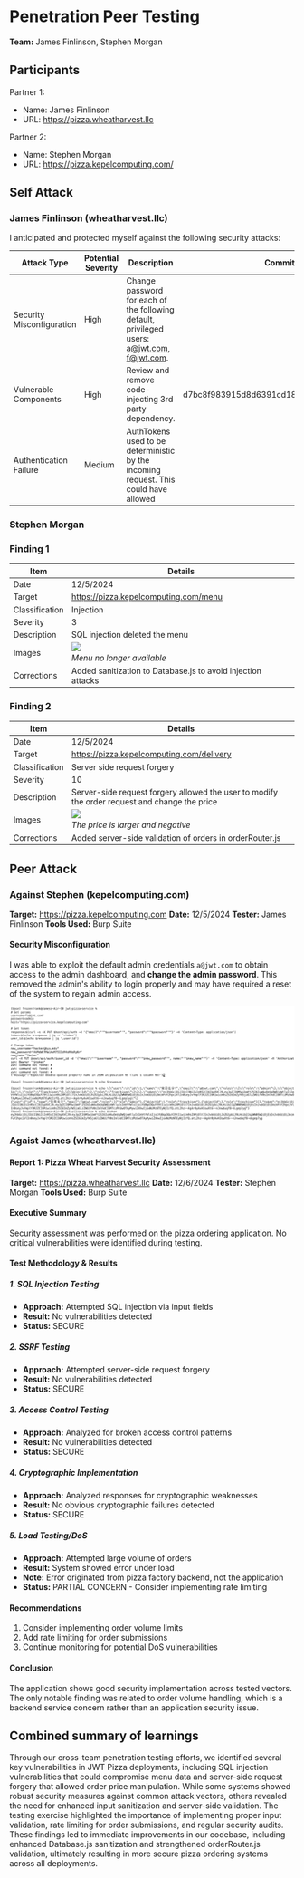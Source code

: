# Penetration Peer Testing

**Team:** James Finlinson, Stephen Morgan

## Participants

Partner 1:
- Name: James Finlinson
- URL: https://pizza.wheatharvest.llc

Partner 2:
- Name: Stephen Morgan
- URL: https://pizza.kepelcomputing.com/

## Self Attack

### James Finlinson (wheatharvest.llc)

I anticipated and protected myself against the following security attacks:

| Attack Type | Potential<br>Severity | Description | Commits |
| ----------- | ------------------ | ------ | ---- |
| Security Misconfiguration | High | Change password for each of the following default, privileged users: a@jwt.com, f@jwt.com. |
| Vulnerable Components | High | Review and remove code-injecting 3rd party dependency. | d7bc8f983915d8d6391cd189ba7231ab923867ad |
| Authentication Failure | Medium | AuthTokens used to be deterministic by the incoming request. This could have allowed

### Stephen Morgan

### Finding 1


| Item | Details |
|------|---------|
| Date | 12/5/2024 |
| Target | https://pizza.kepelcomputing.com/menu |
| Classification | Injection |
| Severity | 3 |
| Description | SQL injection deleted the menu |
| Images | <div align="left"><img src="https://lh3.googleusercontent.com/fife/ALs6j_HOnoBRwmCvHqouAeGb3p4ynvu0nC9Rorqvy9HHfVzAvcW3MhBUymc1vpwgKO5DK2XgrkZdB0IktsEn9Uc6qxXeGsZMWohPYs_Po-h9LJH6YaRY3_hrngbHC6vzRZ56IPKWmzQb-Jfuslk2aU5lb3aNdwel4GctKQmkxGaGsff_h-hCRqIhXfW8_2cYPVbSGcQoTKfHNIXM6P3FABdMvSBlcjDkF7fIZkjg9VfzM4-mCbodlpvQCnRJNapKykEhABtfGqbPhfuncjyI6uhbssqxKCgXHeUv85rI-zavuvGpJ1oyu_PSdz744CXDRUXBpySGvdozcgzXAGcZGay_CcKfybRpQTvD-hoKf_gOHmpzXW0KX9yBoHzKNY45K0pbOSxohT0cKSm3QK95wed5JRcmLtVe49tFRisHvB9u0s9czJ9gSH1_4rzNX8N0Zkv5PBNT9J0pJsDZZHihfzZZtDHwzbbV3QUvaEpBtuprPXuWbJwDNl6LdLmGEvMFNb1wX9ai4dhtlifq0wiYqKWIhE5qdkGgnnK5_bq7nYW4zxq8pNgO5taDWud0jkGnJsB4sbBDK6p-T7Q_XWUkKCubn_RoL5uKeQf-nyk6TTsMS4vgtBwDTq_X9G6CDlbORXuHtmcX3TKGvRGfg4T36ZtiT6W-UqxQYCzHkCAQnMbJ84tjuRwMbP5ee5JYBhXplF_sA_BTIIxBvfDEHaBfL2cN670ywmsMY7xy-9EouTGphH7Zm6I-iSmGqnmr7aRk_dQmYG_0wN5zRx3dQAWvnCwrUpJ27ChFOnobBHasakxD1j_eCe2xEd7vyjXH4ZsAFr0wPXgDYwqCXBAXXfufAIE99exP1f6iBNN81P_FVoYrHrB2ayruQCH2raP7l74IV7wMhT4dq3ocGxMiHdCMB0iqgAOFTixXJ9k56paWny_dS5LfGw_Sgww1oii6epgndPyQMJb02kBHv1W4QOvT9lY-oOux77v2WdRbBMOfkqxiYP5dvjXtlDi_G9mPIICtuzz0hkG1X0s4nY2mvQYbgQhRQF6IAeBTS0RBM4RqBbWSt8SANC09v6y7awCYp2ACLUeeJcfQ9g4luLBPw22H0K4O20lBZUl2Ro_FTvmPEqy2mVgiZzF3YLaf2ST9F5jenpRrd8wsSZNLkjPyQR5uGd6AEDnaaC0wizr5pZvWDY2Ob1SMQGdZHm3Dk8p4oY76T_uj4t_j2IXsA5QzCG-7mWkdqnLINTi146nGwfi2m7Huxnx4fXMozjxwlJ_Csaz1qP9AC4YGy9WQ8HOzbD-FRTPvffNjH39EZp0SiPstSAqMc6TY8hQM5Ujpy2ncwAoBljltJBb7wfmlASXpcYaO_xtWt8heksAxxvKMqtxXj00dIeM4GeuyC76wYGRXeJQhudUT7pqLmDiC1tnQvrd5O-dAMMbKKNStTzlet3zNOn5ICsTySQGH77UsbyYDGgUwI9p-xZT_MvgWHAqcefX7n8_L6YTt6vdsqAe1bnWM1P9CNp-86L67s9sVVTbYoET3EOW7s-Paz6hm4VJZablcxeJHynsl7FIyJb7g87nciKuN5bBR4pWjMRuT4H8vPco9XsElEeYMIo8-vb6x8xavw8Pm561lmu1I_So8O87O93704tWD-JMcK-EbskB5npIoK86W_qkNTCMUOsEgd3DTZhaJcWRirgf1XqY2ryrKvtAawkLt9Xp6GSa60BzGKve-ybjBKGLmqycq3wwtfgZzpJxXm1w_N5whFf8=s220?authuser=0"><br><em>Menu no longer available</em></div> |
| Corrections | Added sanitization to Database.js to avoid injection attacks |


### Finding 2

| Item | Details |
|------|---------|
| Date | 12/5/2024 |
| Target | https://pizza.kepelcomputing.com/delivery |
| Classification | Server side request forgery |
| Severity | 10 |
| Description | Server-side request forgery allowed the user to modify the order request and change the price |
| Images | <div align="left"><img src="https://lh3.googleusercontent.com/fife/ALs6j_HopdVNtao3w5U37TGIzA2nf0hkT4lU5pbXN35HxyDzghLOC_7uuWj-lZ3bZ0WV1qJUwtqbrm6la1cYY9V4AX1-rYqesUDqYSMIb5Ld6WMSKzosulb8wDptPZnqUzNcSbmjoyDzu5w61r9un0gebciZKJDdOs2huqU5V2KaCJ4a0wWX71kXsLy73vJLnPDX1WIZpIdS53QkZyrM0JB3ZMqPaA0sJfs61bZE8YJITDzs-VXt_KWn8SEXvMru0gzIZ1I6m4aY9qMJkuKFy_YzOiO9opsJgbTrS63w6_mrlCqysUcsQAz3H-ltJ8xOBXF81Q5SdYodwlvCGokXOde5bXddYzCfetrzrt2Iu1Ef6AQ3gcY8d3AsFbd_qd1TWctS_kqPvmrhsXugyXTV7XW48gI3qLEDi63vllqzritrevZu9Y0sn1SN9zo1Kp0sh0DVYSxF1dA9KMQGQAROPuHS7wQ2aWhbJJ3wdjvLy-AX6968rlAv4ygM6I_zb3w8Fkvi0sXJsXNl3Q0xNhrz8fljQDzGNtVjjoAA7w_yEAlzh1ndOsCORBSxYXazFRYDVvMmSP-428ne6SfXK7EHv8-UovrZRAbh6Iy12Indo1I_qL1UeTDX8GR8_yTtTDtN08wug02tSfmerWUn5ucDpaIp05aFSB15qzn-XR4ixH8HNeecqh2Lqd8TvNlFbsGq_NVfBU3C2JMXSXOfqmjWD1Z43mYm5PpSN_zEyAQML6jc4FK20R_wK6pD6kFvZHC8Ii0DP8QkYSf8P862_dnYycRxOPZyXV_z19xm-Mb7cz5HUyPRQfQ-MoF7CgMkxk80ETvNXjDMMLfV0WqaSRTstWqMuWUp4GzyQBeK_kcknvS9tHGIkgkbhQC6hiu3XM_wVoUT7P5GWlKYI5sIprM9XKS6MAFfNmQ9xao53WQjz9-1YvlxCNrhFehIhGjrjF7sMGiLV7KVWKwLv11yoINPL6AehmnYQ8asSLfht9UIuDPE-Y7Rx7Vs2C-WC6uPr6MxY05vzgwxgfd-OI5JY1KF_q4WritqRNteMICKhhvg5VvvPKaSWmqS2_6pWoHCpxRpxCuUoMqUCvb6qI9NUndzLPDqqZUPTuRFuuea99MkAonBb9-rCwjEQZh6enziXOjBp_2G1XnN69L1tQ2MEf0w0YMp5EAE-9SfV6udtvAhcWSuUN-pvhW4l8KUfDteZ07QcknZShi-6xN2jCS3fa_bhb5IwAiyffBOBwZxEDzz10FFTakCIN2XbU5jJlQQHAy0FHWdRwfyOT-8_iDYqjtHYQ62lINa0sBBodLXVn2w1lLVap-E3b8GAr7iFDU1ns43YQ_0Uuvo4WXYKxWHSLfOou96hZn61m6vzqTKSsA_VcXiLnPZM-4zesLyhmMI4F_7p_Yqpfu9n4oAg-T5Jghi5bHICktzqpbDxyFiTRA2GoQQxo0sXy_Fngv6gb4ktoWtqZZtfRbGbYorpB4b8a-bQZpz-BYeE7gx5Y-JfUzUUbnYBSzaZtGcizzEDoaH7lK9PyBuwsthwbyzRsBOImGckAVGCW7hxRDOLEnRsRtxC746jwh_3bTma_at9n8kuI8uJIVazQrS6DEm8qDB2U3ccFEwfxAEwzhIqQ3u0WwOy5XDwnpZzoxPxiqi0bd5d0GzYolFcwQP8z_dJQcFlGFMsxwI-ua27rLfl7hY_jWG2k28gZijVbHafq4JWhjdWHBVHF8YuTQfjTZsVpPuw0oabHc5g8jElDzl1jo=s220?authuser=0"><br><em>The price is larger and negative</em></div> |
| Corrections | Added server-side validation of orders in orderRouter.js |


## Peer Attack

### Against Stephen (kepelcomputing.com)

**Target:** https://pizza.kepelcomputing.com
**Date:** 12/5/2024
**Tester:** James Finlinson
**Tools Used:** Burp Suite

#### Security Misconfiguration

I was able to exploit the default admin credentials `a@jwt.com` to obtain access to the admin dashboard, and **change the admin password**. This removed the admin's ability to login properly and may have required a reset of the system to regain admin access.

![Successful Admin Credential Login](./admin-credentials-screenshot.png)

### Agaist James (wheatharvest.llc)


#### Report 1: Pizza Wheat Harvest Security Assessment

**Target:** https://pizza.wheatharvest.llc
**Date:** 12/6/2024
**Tester:** Stephen Morgan
**Tools Used:** Burp Suite

#### Executive Summary
Security assessment was performed on the pizza ordering application. No critical vulnerabilities were identified during testing.

#### Test Methodology & Results

##### 1. SQL Injection Testing
- **Approach:** Attempted SQL injection via input fields
- **Result:** No vulnerabilities detected
- **Status:** SECURE

##### 2. SSRF Testing
- **Approach:** Attempted server-side request forgery
- **Result:** No vulnerabilities detected
- **Status:** SECURE

##### 3. Access Control Testing
- **Approach:** Analyzed for broken access control patterns
- **Result:** No vulnerabilities detected
- **Status:** SECURE

##### 4. Cryptographic Implementation
- **Approach:** Analyzed responses for cryptographic weaknesses
- **Result:** No obvious cryptographic failures detected
- **Status:** SECURE

##### 5. Load Testing/DoS
- **Approach:** Attempted large volume of orders
- **Result:** System showed error under load
- **Note:** Error originated from pizza factory backend, not the application
- **Status:** PARTIAL CONCERN - Consider implementing rate limiting

#### Recommendations
1. Consider implementing order volume limits
2. Add rate limiting for order submissions
3. Continue monitoring for potential DoS vulnerabilities

#### Conclusion
The application shows good security implementation across tested vectors. The only notable finding was related to order volume handling, which is a backend service concern rather than an application security issue.


## Combined summary of learnings

Through our cross-team penetration testing efforts, we identified several key vulnerabilities in JWT Pizza deployments, including SQL injection vulnerabilities that could compromise menu data and server-side request forgery that allowed order price manipulation. While some systems showed robust security measures against common attack vectors, others revealed the need for enhanced input sanitization and server-side validation. The testing exercise highlighted the importance of implementing proper input validation, rate limiting for order submissions, and regular security audits. These findings led to immediate improvements in our codebase, including enhanced Database.js sanitization and strengthened orderRouter.js validation, ultimately resulting in more secure pizza ordering systems across all deployments.
